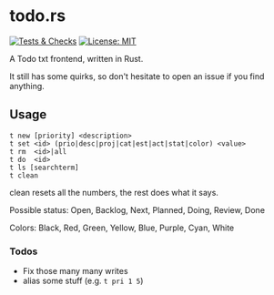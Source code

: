 # todo.rs

[![Tests & Checks](https://github.com/thinegen/todo-rs/actions/workflows/checks.yml/badge.svg)](https://github.com/thinegen/todo-rs/actions/workflows/checks.yml) [![License: MIT](https://img.shields.io/badge/License-MIT-yellow.svg)](https://opensource.org/licenses/MIT)

A Todo txt frontend, written in Rust.

It still has some quirks, so don't hesitate to open an issue if you find anything.

## Usage

```
t new [priority] <description>
t set <id> (prio|desc|proj|cat|est|act|stat|color) <value>
t rm  <id>|all
t do  <id>
t ls [searchterm]
t clean
```

clean resets all the numbers, the rest does what it says.

Possible status:
Open, Backlog, Next, Planned, Doing, Review, Done

Colors:
Black, Red, Green, Yellow, Blue, Purple, Cyan, White

### Todos

- Fix those many many writes
- alias some stuff (e.g. ```t pri 1 5```)